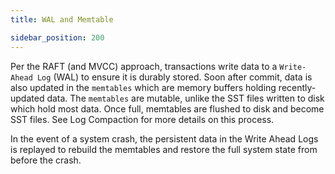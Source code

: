 ```yaml
---
title: WAL and Memtable

sidebar_position: 200
---
```


Per the RAFT (and MVCC) approach, transactions write data to a `Write-Ahead Log` (WAL) to ensure it is durably stored. Soon after commit, data is also updated in the `memtables` which are memory buffers holding recently-updated data. The `memtables` are mutable, unlike the SST files written to disk which hold most data. Once full, memtables are flushed to disk and become SST files. See Log Compaction for more details on this process.

In the event of a system crash, the persistent data in the Write Ahead Logs is replayed to rebuild the memtables and restore the full system state from before the crash.
